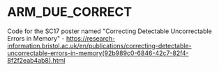 # ARM_DUE_CORRECT

Code for the SC17 poster named "Correcting Detectable Uncorrectable Errors in Memory" - https://research-information.bristol.ac.uk/en/publications/correcting-detectable-uncorrectable-errors-in-memory(92b989c0-6846-42c7-82f4-8f2f2eab4ab8).html 
